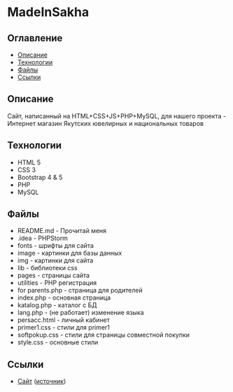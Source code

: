 # MadeInSakha

## Оглавление
- [Описание](#описание)
- [Технологии](#технологии)
- [Файлы](#файлы)
- [Ссылки](#ссылки)

## Описание

Сайт, написанный на HTML+CSS+JS+PHP+MySQL, для нашего проекта - Интернет магазин Якутских ювелирных и национальных товаров

## Технологии

- HTML 5
- CSS 3
- Bootstrap 4 & 5
- PHP
- MySQL

## Файлы

- README.md - Прочитай меня
- .idea - PHPStorm
- fonts - шрифты для сайта
- image - картинки для базы данных
- img - картинки для сайта
- lib - библиотеки css
- pages - страницы сайта
- utilities - PHP регистрация
- for parents.php - страница для родителей
- index.php - основная страница
- katalog.php - каталог c БД
- lang.php - (не работает) изменение языка
- persacc.html - личный кабинет
- primer1.css - стили для primer1
- softpokup.css - стили для страницы совместной покупки
- style.css - основные стили

## Ссылки

- [Сайт](http://madeinsakha.ru) ([источник](https://github.com/soahunsem/MadeInSakha))
